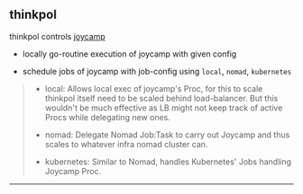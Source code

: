 
## thinkpol

thinkpol controls [joycamp](https://github.com/abhishekkr/joycamp)

* locally go-routine execution of joycamp with given config

* schedule jobs of joycamp with job-config using `local`, `nomad`, `kubernetes`

> * local: Allows local exec of joycamp's Proc, for this to scale thinkpol itself need to be scaled behind load-balancer. But this wouldn't be much effective as LB might not keep track of active Procs while delegating new ones.
>
> * nomad: Delegate Nomad Job:Task to carry out Joycamp and thus scales to whatever infra nomad cluster can.
>
> * kubernetes: Similar to Nomad, handles Kubernetes' Jobs handling Joycamp Proc.

---


